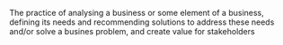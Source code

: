 The practice of analysing a business or some element of a business, defining its needs and recommending solutions to address these needs and/or solve a busines problem, and create value for stakeholders